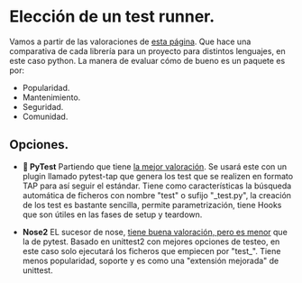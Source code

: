 # Elección de un test runner.

Vamos a partir de las valoraciones de [esta página](https://snyk.io/advisor/python). Que hace una comparativa de cada librería para un proyecto para distintos lenguajes, en este caso python. La manera de evaluar cómo de bueno es un paquete es por:
- Popularidad.
- Mantenimiento.
- Seguridad.
- Comunidad.

## **Opciones**.

- **:checkered_flag: PyTest**  Partiendo que tiene [la mejor valoración](https://snyk.io/advisor/python/pytest). Se usará este con un plugin llamado pytest-tap que genera los test que se realizen en formato TAP para así seguir el estándar. Tiene como características la búsqueda automática de ficheros con nombre "test" o sufijo "_test.py", la creación de los test es bastante sencilla, permite parametrización, tiene Hooks que son útiles en las fases de setup y teardown.

- **Nose2** EL sucesor de nose, [tiene buena valoración, pero es menor](https://snyk.io/advisor/python/nose2) que la de pytest. Basado en unittest2 con mejores opciones de testeo, en este caso solo ejecutará los ficheros que empiecen por "test_". Tiene menos popularidad, soporte y es como una "extensión mejorada" de unittest.